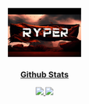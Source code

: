 <section align="center" class="first"><a href="https://github.com/ZeroRyper"><img  height="100em" src="./assets/zyro-image.png" alt="My Name Is Ryper but you can call me ZeroRyper"/></section>

<div align="center"> 
  <h3> Github Stats</h3>
  <img height="180em" src="https://github-readme-stats.vercel.app/api?username=ZeroRyper&show_icons=true&theme=tokyonight"/>
  <img height="180em" src="https://github-readme-stats.vercel.app/api/top-langs/?username=ZeroRyper&layout=compact&theme=tokyonight"/> 
</div>
